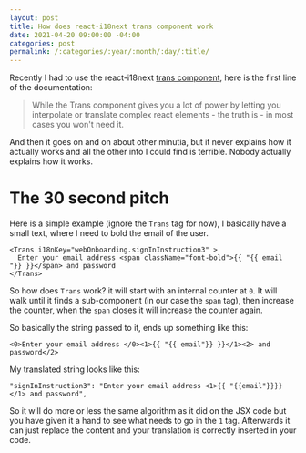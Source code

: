 ```yaml
---
layout: post
title: How does react-i18next trans component work
date: 2021-04-20 09:00:00 -04:00
categories: post
permalink: /:categories/:year/:month/:day/:title/
---
```


Recently I had to use the react-i18next [trans component](https://react.i18next.com/latest/trans-component), here is the first line of the documentation:

> While the Trans component gives you a lot of power by letting you interpolate or translate complex react elements - the truth is - in most cases you won't need it.

And then it goes on and on about other minutia, but it never explains how it actually works and all the other info I could find is terrible. Nobody actually explains how it works.

# The 30 second pitch

Here is a simple example (ignore the `Trans` tag for now), I basically have a small text, where I need to bold the email of the user.

```tsx
<Trans i18nKey="webOnboarding.signInInstruction3" >
  Enter your email address <span className="font-bold">{{ "{{ email "}} }}</span> and password
</Trans>
```

So how does `Trans` work? it will start with an internal counter at `0`. It will walk until it finds a sub-component (in our case the `span` tag), then increase the counter, when the `span` closes it will increase the counter again.

So basically the string passed to it, ends up something like this:

```tsx
<0>Enter your email address </0><1>{{ "{{ email"}} }}</1><2> and password</2>
```

My translated string looks like this:

```
"signInInstruction3": "Enter your email address <1>{{ "{{email"}}}}</1> and password",
```

So it will do more or less the same algorithm as it did on the JSX code but you have given it a hand to see what needs to go in the `1` tag. Afterwards it can just replace the content and your translation is correctly inserted in your code.
